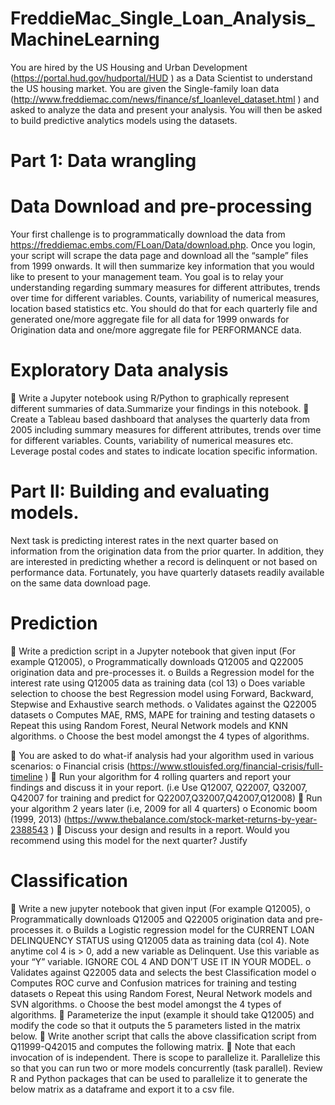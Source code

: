# FreddieMac_Single_Loan_Analysis_MachineLearning

You are hired by the US Housing and Urban Development (https://portal.hud.gov/hudportal/HUD ) as a Data Scientist to understand the US housing market. You are given the Single-family loan data (http://www.freddiemac.com/news/finance/sf_loanlevel_dataset.html ) and asked to analyze the data and present your analysis. You will then be asked to build predictive analytics models using the datasets.

# Part 1: Data wrangling

# Data Download and pre-processing
Your first challenge is to programmatically download the data from https://freddiemac.embs.com/FLoan/Data/download.php. Once you login, your script will scrape the data page and download all the “sample” files from 1999 onwards. It will then summarize key information that
you would like to present to your management team. You goal is to relay your understanding regarding summary measures for different attributes, trends over time for different variables. Counts, variability of numerical measures, location based statistics etc. You should do that for each quarterly file and generated one/more aggregate file for all data for 1999 onwards for Origination data and one/more aggregate file for PERFORMANCE data.

# Exploratory Data analysis

 Write a Jupyter notebook using R/Python to graphically represent different summaries of data.Summarize your findings in this notebook.
 Create a Tableau based dashboard that analyses the quarterly data from 2005 including summary measures for different attributes, trends over time for different variables. Counts, variability of numerical measures etc. Leverage postal codes and states to indicate location specific information.

# Part II: Building and evaluating models.
Next task is predicting interest rates in the next quarter based on information from the origination data from the prior quarter. In addition, they are interested in predicting whether a record is delinquent or not based on performance data. Fortunately, you have
quarterly datasets readily available on the same data download page.

# Prediction
 Write a prediction script in a Jupyter notebook that given input (For example Q12005),
o Programmatically downloads Q12005 and Q22005 origination data and pre-processes it.
o Builds a Regression model for the interest rate using Q12005 data as training data (col 13)
o Does variable selection to choose the best Regression model using Forward, Backward,
Stepwise and Exhaustive search methods.
o Validates against the Q22005 datasets
o Computes MAE, RMS, MAPE for training and testing datasets
o Repeat this using Random Forest, Neural Network models and KNN algorithms.
o Choose the best model amongst the 4 types of algorithms.

 You are asked to do what-if analysis had your algorithm used in various scenarios:
o Financial crisis (https://www.stlouisfed.org/financial-crisis/full-timeline )
 Run your algorithm for 4 rolling quarters and report your findings and discuss it in your report. (i.e Use Q12007, Q22007, Q32007, Q42007 for training and predict for Q22007,Q32007,Q42007,Q12008)
 Run your algorithm 2 years later (i.e, 2009 for all 4 quarters) 
o Economic boom (1999, 2013) (https://www.thebalance.com/stock-market-returns-by-year-2388543 )
 Discuss your design and results in a report. Would you recommend using this model for the next quarter? Justify

# Classification 
 Write a new jupyter notebook that given input (For example Q12005),
o Programmatically downloads Q12005 and Q22005 origination data and pre-processes it.
o Builds a Logistic regression model for the CURRENT LOAN DELINQUENCY STATUS using Q12005 data as training data (col 4). Note anytime col 4 is > 0, add a new variable as Delinquent. Use this variable as your “Y” variable. IGNORE COL 4 AND DON’T USE IT IN YOUR MODEL.
o Validates against Q22005 data and selects the best Classification model
o Computes ROC curve and Confusion matrices for training and testing datasets
o Repeat this using Random Forest, Neural Network models and SVN algorithms.
o Choose the best model amongst the 4 types of algorithms.
 Parameterize the input (example it should take Q12005) and modify the code so that it outputs the 5 parameters listed in the matrix below.
 Write another script that calls the above classification script from Q11999-Q42015 and computes the following matrix.
 Note that each invocation of is independent. There is scope to parallelize it. Parallelize this so that you can run two or more models concurrently (task parallel). Review R and Python packages that
can be used to parallelize it to generate the below matrix as a dataframe and export it to a csv file.


